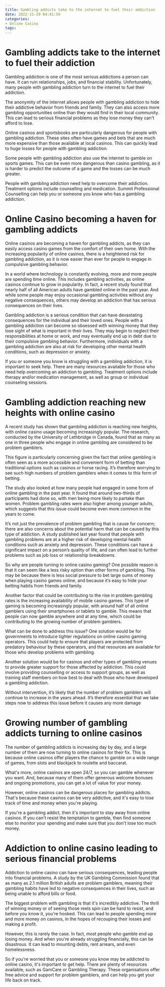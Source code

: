 ```yaml
---
title: Gambling addicts take to the internet to fuel their addiction
date: 2022-11-29 04:41:59
categories:
- Online Casino
tags:
---
```



#  Gambling addicts take to the internet to fuel their addiction

Gambling addiction is one of the most serious addictions a person can have. It can ruin relationships, jobs, and financial stability. Unfortunately, many people with gambling addiction turn to the internet to fuel their addiction.

The anonymity of the internet allows people with gambling addiction to hide their addictive behavior from friends and family. They can also access more gambling opportunities online than they would find in their local community. This can lead to serious financial problems as they lose money they can't afford to lose.

Online casinos and sportsbooks are particularly dangerous for people with gambling addiction. These sites often have games and bets that are much more expensive than those available at local casinos. This can quickly lead to huge losses for people with gambling addiction.

Some people with gambling addiction also use the internet to gamble on sports games. This can be even more dangerous than casino gambling, as it is harder to predict the outcome of a game and the losses can be much greater.

People with gambling addiction need help to overcome their addiction. Treatment options include counselling and medication. Summit Professional Counselling can help you or someone you know who has a gambling addiction.

#  Online Casino becoming a haven for gambling addicts

Online casinos are becoming a haven for gambling addicts, as they can easily access casino games from the comfort of their own home. With the increasing popularity of online casinos, there is a heightened risk for gambling addiction, as it is now easier than ever for people to engage in compulsive gambling behavior.

In a world where technology is constantly evolving, more and more people are spending time online. This includes gambling activities, as online casinos continue to grow in popularity. In fact, a recent study found that nearly half of all American adults have gambled online in the past year. And while some people may enjoy occasional gambling activities without any negative consequences, others may develop an addiction that has serious consequences on their lives.

Gambling addiction is a serious condition that can have devastating consequences for the individual and their loved ones. People with a gambling addiction can become so obsessed with winning money that they lose sight of what is important in their lives. They may begin to neglect their responsibilities at home or work, and may eventually end up in debt due to their compulsive gambling behavior. Furthermore, individuals with a gambling addiction are also at risk for developing other mental health conditions, such as depression or anxiety.

If you or someone you know is struggling with a gambling addiction, it is important to seek help. There are many resources available for those who need help overcoming an addiction to gambling. Treatment options include therapy and/or medication management, as well as group or individual counseling sessions.

#  Gambling addiction reaching new heights with online casino

A recent study has shown that gambling addiction is reaching new heights, with online casino usage becoming increasingly popular. The research, conducted by the University of Lethbridge in Canada, found that as many as one in three people who engage in online gambling are considered to be problem gamblers.

This figure is particularly concerning given the fact that online gambling is often seen as a more accessible and convenient form of betting than traditional options such as casinos or horse racing. It’s therefore worrying to see such high numbers of problem gamblers when it comes to this form of betting.

The study also looked at how many people had engaged in some form of online gambling in the past year. It found that around two-thirds of participants had done so, with men being more likely to partake than women. Problem gambling rates were also higher among younger adults, which suggests that this issue could become even more common in the years to come.

It’s not just the prevalence of problem gambling that is cause for concern; there are also concerns about the potential harm that can be caused by this type of addiction. A study published last year found that people with gambling problems are at a higher risk of developing mental health conditions such as anxiety and depression. These conditions can have a significant impact on a person’s quality of life, and can often lead to further problems such as job loss or relationship breakdowns.

So why are people turning to online casino gaming? One possible reason is that it can seem like a less risky option than other forms of gambling. This may be because there is less social pressure to bet large sums of money when playing casino games online, and because it’s easy to hide your betting habits from friends and family.

Another factor that could be contributing to the rise in problem gambling rates is the increasing availability of mobile casino games. This type of gaming is becoming increasingly popular, with around half of all online gamblers using their smartphones or tablets to gamble. This means that people can now gamble anywhere and at any time, which could be contributing to the growing number of problem gamblers.

What can be done to address this issue? One solution would be for governments to introduce tighter regulations on online casino gaming operators. This could help to ensure that players are protected from predatory behaviour by these operators, and that resources are available for those who develop problems with gambling.

Another solution would be for casinos and other types of gambling venues to provide greater support for those affected by addiction. This could involve providing counselling or access to support groups, as well as training staff members on how best to deal with those who have developed a gambling addiction.

Without intervention, it’s likely that the number of problem gamblers will continue to increase in the years ahead. It’s therefore essential that we take steps now to address this issue before it causes any more damage

# Growing number of gambling addicts turning to online casinos

The number of gambling addicts is increasing day by day, and a large number of them are now turning to online casinos for their fix. This is because online casinos offer players the chance to gamble on a wide range of games, from slots and blackjack to roulette and baccarat.

What's more, online casinos are open 24/7, so you can gamble whenever you want. And, because many of them offer generous welcome bonuses and ongoing promotions, you can get a lot of value for your money.

However, online casinos can be dangerous places for gambling addicts. That's because these casinos can be very addictive, and it's easy to lose track of time and money when you're playing.

If you're a gambling addict, then it's important to stay away from online casinos. If you can't resist the temptation to gamble, then find someone else to monitor your spending and make sure that you don't lose too much money.

#  Addiction to online casino leading to serious financial problems

Addiction to online casino can have serious consequences, leading people into financial problems. A study by the UK Gambling Commission found that as many as 2.1 million British adults are problem gamblers, meaning their gambling habits have led to negative consequences in their lives, such as being unable to afford bills or food.

The biggest problem with gambling is that it's incredibly addictive. The thrill of winning money or of seeing those reels spin can be hard to resist, and before you know it, you're hooked. This can lead to people spending more and more money on casinos, in the hopes of recouping their losses and making a profit.

However, this is rarely the case. In fact, most people who gamble end up losing money. And when you're already struggling financially, this can be disastrous. It can lead to mounting debts, rent arrears, and even homelessness.

So if you're worried that you or someone you know may be addicted to online casino, it's important to get help. There are plenty of resources available, such as GamCare or Gambling Therapy. These organisations offer free advice and support for problem gamblers, and can help you get your life back on track.
